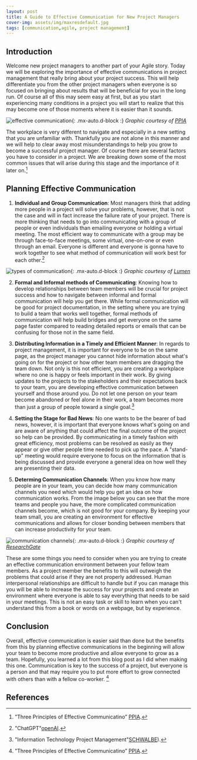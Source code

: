 ```yaml
---
layout: post
title: A Guide to Effective Communication for New Project Managers
cover-img: assets/img/maxresdefault.jpg
tags: [communication,agile, project management]
---
```

## Introduction

Welcome new project managers to another part of your Agile story. Today we will be exploring the importance of effective communications in project management that really bring about your project success. This will help differentiate you from the other project managers when everyone is so focused on bringing about results that will be beneficial for you in the long run. Of course all of this may seem easy at first, but as you start experiencing many conditions in a project you will start to realize that this may become one of those moments where it is easier than it sounds. 

![effective communication](/agile-blog/assets/img/Effective_Communication.webp){: .mx-auto.d-block :}
*Graphic courtesy of [PPIA](https://ppinaction.com/blog/f/the-three-principles-of-effective-communication)*

The workplace is very different to navigate and especially in a new setting that you are unfamiliar with. Thankfully you are not alone in this manner and we will help to clear away most misunderstandings to help you grow to become a successful project manager. Of course there are several factors you have to consider in a project. We are breaking down some of the most common issues that will arise during this stage and the importance of it later on.[^1]

## Planning Effective Communication 

1. **Individual and Group Communication**: Most managers think that adding more people in a project will solve your problems, however, that is not the case and will in fact increase the failure rate of your project. There is more thinking that needs to go into communicating with a group of people or even individuals than emailing everyone or holding a virtual meeting. The most efficient way to communicate with a group may be through face-to-face meetings, some virtual, one-on-one or even through an email. Everyone is different and everyone is gonna have to work together to see what method of communication will work best for each other.[^2]

![types of communication](/agile-blog/assets/img/Types_of_Communication.jpeg){: .mx-auto.d-block :}
*Graphic courtesy of [Lumen](https://courses.lumenlearning.com/wm-organizationalbehavior/chapter/types-of-communication/)*

2. **Formal and Informal methods of Communicating**: Knowing how to develop relationships between team members will be crucial for project success and how to navigate between informal and formal communication will help you get there. While formal communication will be good for project documentation, in the setting where you are trying to build a team that works well together, formal methods of communication will help build bridges and get everyone on the same page faster compared to reading detailed reports or emails that can be confusing for those not in the same field.

3. **Distributing Information in a Timely and Efficient Manner**: In regards to project management, it is important for everyone to be on the same page, as the project manager you cannot hide information about what's going on for the project or how other team members are dragging the team down. Not only is this not efficient, you are creating a workplace where no one is happy or feels important in their work. By giving updates to the projects to the stakeholders and their expectations back to your team, you are developing effective communication between yourself and those around you. Do not let one person on your team become abandoned or feel alone in their work, a team becomes more than just a group of people toward a single goal.[^3]

4. **Setting the Stage for Bad News**: No one wants to be the bearer of bad news, however, it is important that everyone knows what's going on and are aware of anything that could affect the final outcome of the project so help can be provided. By communicating in a timely fashion with great efficiency, most problems can be resolved as easily as they appear or give other people time needed to pick up the pace. A "stand-up" meeting would require everyone to focus on the information that is being discussed and provide everyone a general idea on how well they are presenting their data.

5. **Determing Communication Channels**: When you know how many people are in your team, you can decide how many communication channels you need which would help you get an idea on how communication works. From the image below you can see that the more teams and people you have, the more complicated communication channels become, which is not good for your company. By keeping your team small, you are creating an environment for effective communications and allows for closer bonding between members that can increase productivity for your team.

![communication channels](/agile-blog/assets/img/Organization-scheme-and-communication-channels-in-EGPR-course.png){: .mx-auto.d-block :}
*Graphic courtesy of [ResearchGate](https://www.researchgate.net/figure/Organization-scheme-and-communication-channels-in-EGPR-course_fig2_322054762)*

These are some things you need to consider when you are trying to create an effective communication environment between your fellow team members. As a project member the benefits to this will outweigh the problems that could arise if they are not properly addressed. Human interpersonal relationships are difficult to handle but if you can manage this you will be able to increase the success for your projects and create an environment where everyone is able to say everything that needs to be said in your meetings. This is not an easy task or skill to learn when you can't understand this from a book or words on a webpage, but by experience. 

## Conclusion
Overall, effective communication is easier said than done but the benefits from this by planning effective communications in the beginning will allow your team to become more productive and allow everyone to grow as a team. Hopefully, you learned a lot from this blog post as I did when making this one. Communication is key to the success of a project, but everyone is a person and that may require you to put more effort to grow connected with others than with a fellow co-worker. [^1]

## References

[^1]:”Three Principles of Effective Communicatino” [PPIA](https://ppinaction.com/blog/f/the-three-principles-of-effective-communication).
[^2]: "ChatGPT"[openAI](https://chat.openai.com/c/35261832-8011-4c3e-af2c-9dd5547b3382).
[^3]: "Information Technology Project Management"[SCHWALBE](https://handoutset.com/wp-content/uploads/2022/05/Information-Technology-Project-Management-Kathy-Schwalbe.pdf)).
